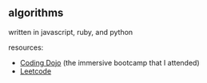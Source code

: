 ## algorithms 

written in javascript, ruby, and python

resources: 
* [Coding Dojo](http://www.codingdojo.com/) (the immersive bootcamp that I attended)
* [Leetcode](https://leetcode.com/problemset/algorithms/)


